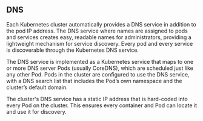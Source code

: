 ## DNS

Each Kubernetes cluster automatically provides a DNS service in addition to the pod IP address. The DNS service where names are assigned to pods and services creates easy, readable names for administrators, providing a lightweight mechanism for service discovery. Every pod and every service is discoverable through the Kubernetes DNS service.

The DNS service is implemented as a Kubernetes service that maps to one or more DNS server Pods (usually CoreDNS), which are scheduled just like any other Pod. Pods in the cluster are configured to use the DNS service, with a DNS search list that includes the Pod’s own namespace and the cluster’s default domain.

The cluster's DNS service has a static IP address that is hard-coded into every Pod on the cluster. This ensures every container and Pod can locate it and use it for discovery.
